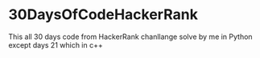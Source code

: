 # 30DaysOfCodeHackerRank
This all 30 days code from HackerRank chanllange solve by me in Python except days 21 which in c++

